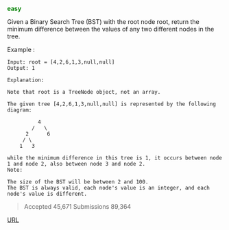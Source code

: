 <span style="color:green"><b>easy</b></span>


Given a Binary Search Tree (BST) with the root node root, return the minimum difference between the values of any two different nodes in the tree.

Example :
```
Input: root = [4,2,6,1,3,null,null]
Output: 1
```
```
Explanation:

Note that root is a TreeNode object, not an array.

The given tree [4,2,6,1,3,null,null] is represented by the following diagram:

          4
        /   \
      2      6
     / \    
    1   3  

while the minimum difference in this tree is 1, it occurs between node 1 and node 2, also between node 3 and node 2.
Note:

The size of the BST will be between 2 and 100.
The BST is always valid, each node's value is an integer, and each node's value is different.
```
>Accepted    45,671
>Submissions     89,364

[URL](https://leetcode.com/problems/minimum-distance-between-bst-nodes/)